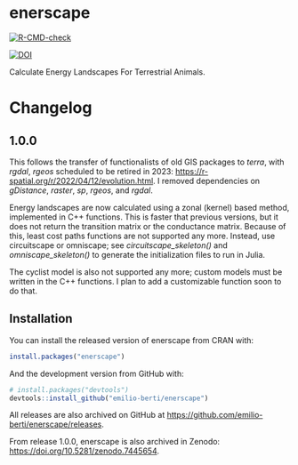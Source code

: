 
<!-- README.md is generated from README.Rmd. Please edit that file -->

# enerscape

<!-- badges: start -->

[![R-CMD-check](https://github.com/emilio-berti/enerscape/workflows/R-CMD-check/badge.svg)](https://github.com/emilio-berti/enerscape/actions)

[![DOI](https://zenodo.org/badge/DOI/10.5281/zenodo.7445654.svg)](https://doi.org/10.5281/zenodo.7445654)

<!-- badges: end -->

Calculate Energy Landscapes For Terrestrial Animals.

# Changelog

## 1.0.0

This follows the transfer of functionalists of old GIS packages to _terra_, with _rgdal_, _rgeos_ scheduled to be retired in 2023: <https://r-spatial.org/r/2022/04/12/evolution.html>. I removed dependencies on _gDistance_, _raster_, _sp_, _rgeos_, and _rgdal_.

Energy landscapes are now calculated using a zonal (kernel) based method, implemented in C++ functions.
This is faster that previous versions, but it does not return the transition matrix or the conductance matrix.
Because of this, least cost paths functions are not supported any more.
Instead, use circuitscape or omniscape; see *circuitscape_skeleton()* and *omniscape_skeleton()* to generate the initialization files to run in Julia.

The cyclist model is also not supported any more; custom models must be written in the C++ functions.
I plan to add a customizable function soon to do that.

## Installation

You can install the released version of enerscape from CRAN with:

``` r
install.packages("enerscape")
```

And the development version from GitHub with:

``` r
# install.packages("devtools")
devtools::install_github("emilio-berti/enerscape")
```

All releases are also archived on GitHub at <https://github.com/emilio-berti/enerscape/releases>.

From release 1.0.0, enerscape is also archived in Zenodo: <https://doi.org/10.5281/zenodo.7445654>.

